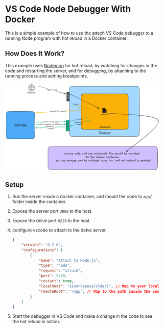# VS Code Node Debugger With Docker

This is a simple example of how to use the attach VS Code debugger to a running Node program with hot reload in a Docker container.

## How Does It Work?
This example uses [Nodemon](https://github.com/remy/nodemon) for hot reload, by watching for changes in the code and restarting the server,
and for debugging, by attaching to the running process and setting breakpoints.

![design](../img/node.excalidraw.png)


## Setup
1. Run the server inside a docker container, and mount the code to `app/` folder inside the container.
2. Expose the server port `3000` to the host.
3. Expose the delve port `9229` to the host.
4. configure vscode to attach to the delve server.
    ```json
    {
        "version": "0.2.0",
        "configurations": [
            {
                "name": "Attach to Node.js",
                "type": "node",
                "request": "attach",
                "port": 9229,
                "restart": true,
                "localRoot": "${workspaceFolder}", // Map to your local project folder
                "remoteRoot": "/app", // Map to the path inside the container
            }
        ]
    }
    ```
    


5. Start the debugger in VS Code and make a change in the code to see the hot reload in action.
